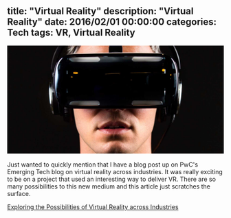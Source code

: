 title: "Virtual Reality"
description: "Virtual Reality"
date: 2016/02/01 00:00:00
categories: Tech
tags: VR, Virtual Reality
------------------

![Virtual Reality](/images/virtual-reality/vr.jpg)


Just wanted to quickly mention that I have a blog post up on PwC's Emerging Tech
blog on virtual reality across industries.  It was really exciting to be on a project
that used an interesting way to deliver VR.  There are so many possibilities to
this new medium and this article just scratches the surface.

[Exploring the Possibilities of Virtual Reality across Industries](http://usblogs.pwc.com/emerging-technology/exploring-the-possibilities-of-virtual-reality-across-industries/)
